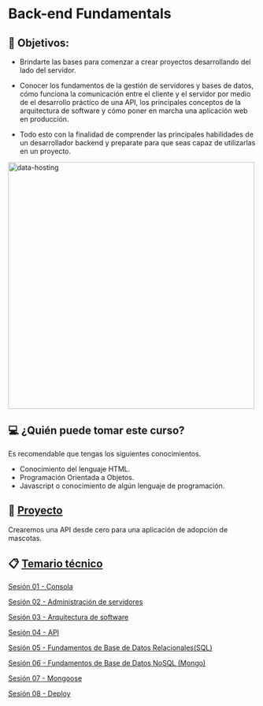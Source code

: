 # Back-end Fundamentals

## 🎯 Objetivos:

- Brindarte las bases para comenzar a crear proyectos desarrollando del lado del servidor. 

- Conocer los fundamentos de la gestión de servidores y bases de datos, cómo funciona la comunicación entre el cliente y el servidor por medio de el desarrollo práctico de una API, los principales conceptos de la arquitectura de software y cómo poner en marcha una aplicación web en producción. 

- Todo esto con la finalidad de comprender las principales habilidades de un desarrollador backend y preparate para que seas capaz de utilizarlas en un proyecto.

<img src="http://imgfz.com/i/ByKaH3Z.png" alt="data-hosting" width="500">

## 💻 ¿Quién puede tomar este curso?
Es recomendable que tengas los siguientes conocimientos.
- Conocimiento del lenguaje HTML.
- Programación Orientada a Objetos.
- Javascript o conocimiento de algún lenguaje de programación.

## 🚀 [Proyecto](./Sesion-03/Ejemplo-02)

Crearemos una API desde cero para una aplicación de adopción de mascotas. 

## 📋 [Temario técnico](./sesiones)

[Sesión 01 - Consola](Sesion-01/#sesión-01---consola)

[Sesión 02 - Administración de servidores](Sesion-02)

[Sesión 03 - Arquitectura de software](Sesion-03)

[Sesión 04 - API](Sesion-04)

[Sesión 05 - Fundamentos de Base de Datos Relacionales(SQL)](Sesion-05)

[Sesión 06 - Fundamentos de Base de Datos NoSQL (Mongo)](Sesion-06)

[Sesión 07 - Mongoose](Sesion-07)

[Sesión 08 - Deploy](Sesion-08)
